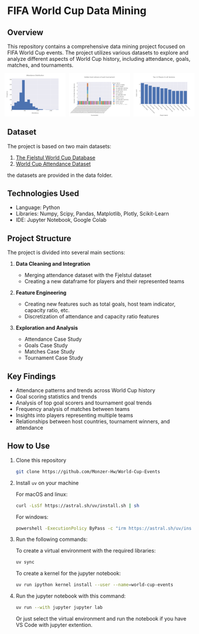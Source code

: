 # FIFA World Cup Data Mining

## Overview
This repository contains a comprehensive data mining project focused on FIFA World Cup events. The project utilizes various datasets to explore and analyze different aspects of World Cup history, including attendance, goals, matches, and tournaments.

<div style="display: flex; justify-content: center; gap: 10px;">
    <img src="reports/figures/attendance_distribution.png" alt="Attendance Trends" width="33%">
    <img src="reports/figures/golden_boot_winners_of_each_tournament.png" alt="Attendance Trends" width="33%">
    <img src="reports/figures/top_12_players_in_all_versions.png" alt="Another Trend" width="33%">
</div>

## Dataset
The project is based on two main datasets:
1. [The Fjelstul World Cup Database](https://github.com/jfjelstul/worldcup)
2. [World Cup Attendance Dataset](https://drive.google.com/file/d/1-4FNJB6T5LMpSMOtPv3WIa7nOjTFAC3z/view)

the datasets are provided in the data folder.

## Technologies Used
- Language: Python
- Libraries: Numpy, Scipy, Pandas, Matplotlib, Plotly, Scikit-Learn
- IDE: Jupyter Notebook, Google Colab

## Project Structure
The project is divided into several main sections:

1. **Data Cleaning and Integration**
   - Merging attendance dataset with the Fjelstul dataset
   - Creating a new dataframe for players and their represented teams

2. **Feature Engineering**
   - Creating new features such as total goals, host team indicator, capacity ratio, etc.
   - Discretization of attendance and capacity ratio features

3. **Exploration and Analysis**
   - Attendance Case Study
   - Goals Case Study
   - Matches Case Study
   - Tournament Case Study

## Key Findings
- Attendance patterns and trends across World Cup history
- Goal scoring statistics and trends
- Analysis of top goal scorers and tournament goal trends
- Frequency analysis of matches between teams
- Insights into players representing multiple teams
- Relationships between host countries, tournament winners, and attendance

## How to Use
1. Clone this repository 
   ````bash
   git clone https://github.com/Monzer-Hw/World-Cup-Events
   ````
2. Install `uv` on your machine
   
   For macOS and linux:
   ````bash
   curl -LsSf https://astral.sh/uv/install.sh | sh
   ````
   For windows:
   ````bash
   powershell -ExecutionPolicy ByPass -c "irm https://astral.sh/uv/install.ps1 | iex"
   ````
3. Run the following commands:
   
   To create a virtual environment with the required libraries:
   ````bash
   uv sync
   ````

   To create a kernel for the jupyter notebook:
   ````bash
   uv run ipython kernel install --user --name=world-cup-events
   ````
4. Run the jupyter notebook with this command:
   ````bash
   uv run --with jupyter jupyter lab
   ````
   Or just select the virtual environment and run the notebook if you have VS Code with jupyter extention.
